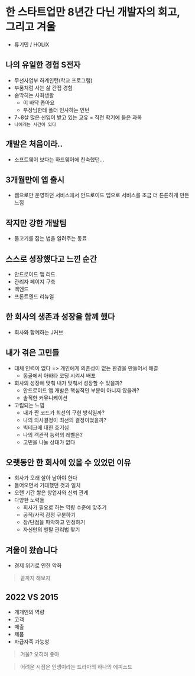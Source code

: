 # 한 스타트업만 8년간 다닌 개발자의 회고, 그리고 겨울
- 류기민 / HOLIX

## 나의 유일한 경험 S전자
- 무선사업부 하계인턴(학교 프로그램)
- 부품처럼 사는 삶 간접 경험
- 숨막히는 사회생활
   - 이 바닥 좁아요
   - 부장님한테 폴더 인사하는 인턴
- 7~8살 많은 신입이 받고 있는 교유 = 직전 학기에 들은 과목
- `나에게는 시간이 있다`

## 개발은 처음이라..
- 소프트웨어 보다는 하드웨어에 친숙했던...

## 3개월만에 앱 출시
- 웹으로만 운영하던 서비스에서 안드로이드 앱으로 서비스를 조금 더 튼튼하게 만든 느낌

## 작지만 강한 개발팀
- 물고기를 잡는 법을 알려주는 동료

## 스스로 성장했다고 느낀 순간
- 안드로이드 앱 리드
- 관리자 페이지 구축
- 백엔드
- 프론트엔드 리뉴얼

## 한 회사의 생존과 성장을 함꼐 했다
- 회사와 함꼐하는 J커브

## 내가 겪은 고민들
- 대체 인력이 없다 => 개인에게 의존성이 없는 환경을 만들어서 해결
   - 몽골에서 아바타 코딩 시켜서 배포
- 회사의 성장에 맞춰 내가 맞춰서 성장할 수 있을까?
   - 안드로이드 앱 개발은 핵심적인 부분이 아니지 않을까?
   - 솔직한 커뮤니케이션
- 고립되는 느낌
   - 내가 짠 코드가 최선의 구현 방식일까?
   - 나의 의사결정이 최선의 결정이었을까?
   - 빅테크에 대한 호기심
   - 나의 객관적 능력의 레벨은?
   - 고민을 나눌 상대가 없다

## 오랫동안 한 회사에 있을 수 있었던 이유
- 회사가 오래 살아 남아야 한다
- 들어오면서 기대했던 것과 일치
- 오랜 기간 쌓은 창업자와 신뢰 관계
- 다양한 노력들
   - 회사가 필요로 하는 역량 수준에 맞추기
   - 공적/사적 감정 구분하기
   - 장/단점을 파악하고 인정하기
   - 자신만의 멘탈 관리법 찾기

## 겨울이 왔습니다
- 경제 위기로 인한 악화

> 끝까지 해보자

## 2022 VS 2015
- 개개인의 역량
- 고객
- 매출
- 제품
- 자급자족 가능성

> 겨울? 오히려 좋아

> 어려운 시점은 인생이라는 드라마의 하나의 에피소드
